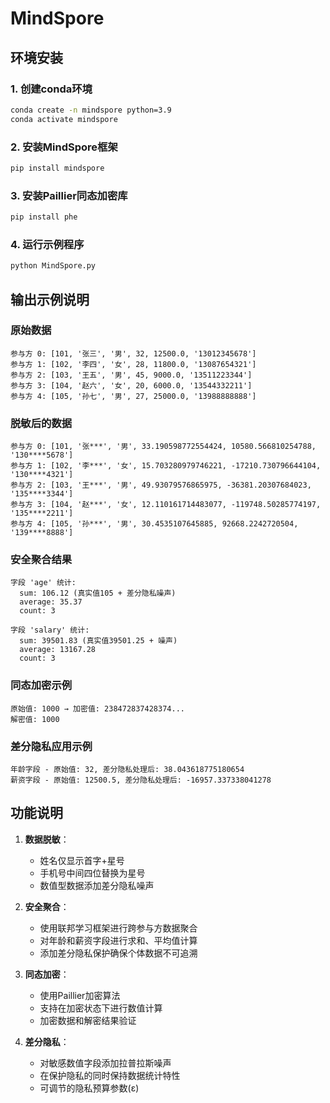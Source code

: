 # MindSpore

## 环境安装

### 1. 创建conda环境
```bash
conda create -n mindspore python=3.9
conda activate mindspore
```

### 2. 安装MindSpore框架
```bash
pip install mindspore
```

### 3. 安装Paillier同态加密库
```bash
pip install phe
```

### 4. 运行示例程序
```bash
python MindSpore.py
```

## 输出示例说明

### 原始数据
```
参与方 0: [101, '张三', '男', 32, 12500.0, '13012345678']
参与方 1: [102, '李四', '女', 28, 11800.0, '13087654321']
参与方 2: [103, '王五', '男', 45, 9000.0, '13511223344']
参与方 3: [104, '赵六', '女', 20, 6000.0, '13544332211']
参与方 4: [105, '孙七', '男', 27, 25000.0, '13988888888']
```

### 脱敏后的数据
```
参与方 0: [101, '张***', '男', 33.190598772554424, 10580.566810254788, '130****5678']
参与方 1: [102, '李***', '女', 15.703280979746221, -17210.730796644104, '130****4321']
参与方 2: [103, '王***', '男', 49.93079576865975, -36381.20307684023, '135****3344']
参与方 3: [104, '赵***', '女', 12.110161714483077, -119748.50285774197, '135****2211']
参与方 4: [105, '孙***', '男', 30.4535107645885, 92668.2242720504, '139****8888']
```

### 安全聚合结果
```
字段 'age' 统计:
  sum: 106.12 (真实值105 + 差分隐私噪声)
  average: 35.37
  count: 3

字段 'salary' 统计:
  sum: 39501.83 (真实值39501.25 + 噪声)
  average: 13167.28
  count: 3
```

### 同态加密示例
```
原始值: 1000 → 加密值: 238472837428374...
解密值: 1000
```

### 差分隐私应用示例
```
年龄字段 - 原始值: 32, 差分隐私处理后: 38.043618775180654
薪资字段 - 原始值: 12500.5, 差分隐私处理后: -16957.337338041278
```

## 功能说明

1. **数据脱敏**：
   - 姓名仅显示首字+星号
   - 手机号中间四位替换为星号
   - 数值型数据添加差分隐私噪声

2. **安全聚合**：
   - 使用联邦学习框架进行跨参与方数据聚合
   - 对年龄和薪资字段进行求和、平均值计算
   - 添加差分隐私保护确保个体数据不可追溯

3. **同态加密**：
   - 使用Paillier加密算法
   - 支持在加密状态下进行数值计算
   - 加密数据和解密结果验证

4. **差分隐私**：
   - 对敏感数值字段添加拉普拉斯噪声
   - 在保护隐私的同时保持数据统计特性
   - 可调节的隐私预算参数(ε)